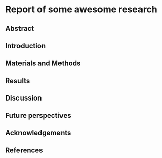 # Report of some awesome research

## Abstract

## Introduction

## Materials and Methods

## Results

## Discussion

## Future perspectives

## Acknowledgements

## References


